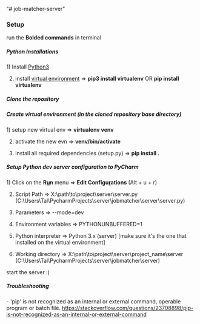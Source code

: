 "# job-matcher-server" 

<h3>Setup</h3>
run the <b>Bolded commands</b> in terminal

<h5>Python Installations</h5>
1) Install <a href="https://www.python.org/">Python3</a>

2) install <a href="https://virtualenv.pypa.io/en/stable/installation/">virtual environment</a> => <b>pip3 install virtualenv</b> OR <b>pip install virtualenv</b>

<h5>Clone the repository</h5>

<h5>Create virtual environment (in the cloned repository base directory)</h5>
1) setup new virtual env => <b>virtualenv venv</b>

2) activate the new evn => <b>venv/bin/activate</b>

3) install all required dependencies (setup.py) => <b>pip install .</b>

<h5>Setup Python dev server configuration to PyCharm</h5>
1) Click on the <b>R<u>u</u>n</b> menu => <b>Edit Configu<u>r</u>ations</b> (Alt + u + r)

2) Script Path => X:\path\to\project\server\server.py (C:\Users\Tal\PycharmProjects\server\jobmatcher\server\server.py)

3) Parameters => --mode=dev

4) Environment variables => PYTHONUNBUFFERED=1

5) Python interpreter => Python 3.x (server) [make sure it's the one that installed on the virtual environment] 

6) Working directory => X:\path\to\project\server\project_name\server (C:\Users\Tal\PycharmProjects\server\jobmatcher\server)

start the server :)

<h5>Troubleshooting</h5>
- 'pip' is not recognized as an internal or external command,
operable program or batch file.
<a href="https://stackoverflow.com/questions/23708898/pip-is-not-recognized-as-an-internal-or-external-command">https://stackoverflow.com/questions/23708898/pip-is-not-recognized-as-an-internal-or-external-command</a>

